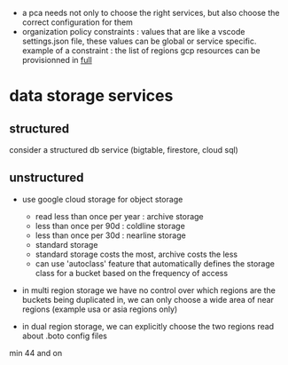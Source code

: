 - a pca needs not only to choose the right services, but also choose the correct configuration for them
- organization policy constraints : values 	that are like a vscode settings.json file, these values can be global or service specific. example of a constraint : the list of regions gcp resources can be provisionned in [full](https://cloud.google.com/resource-manager/docs/organization-policy/org-policy-constraints#available_constraints)

# data storage services
## structured
consider a structured db service (bigtable, firestore, cloud sql)

## unstructured
- use google cloud storage for object storage
	- read less than once per year : archive storage
	- less than once per 90d : coldline storage
	- less than once per 30d : nearline storage
	- standard storage
	- standard storage costs the most, archive costs the less
	- can use 'autoclass' feature that automatically defines the storage class for a bucket based on the frequency of access
			
- in multi region storage we have no control over which regions are the buckets being duplicated in, we can only choose a wide area of near regions (example usa or asia regions only)
- in dual region storage, we can explicitly choose the two regions 
read about .boto config files

min 44 and on
